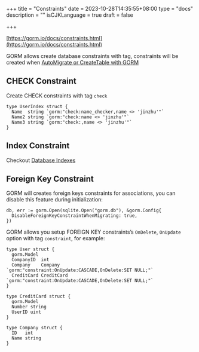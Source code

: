 +++
title = "Constraints"
date = 2023-10-28T14:35:55+08:00
type = "docs"
description = ""
isCJKLanguage = true
draft = false

+++

[https://gorm.io/docs/constraints.html](https://gorm.io/docs/constraints.html)

GORM allows create database constraints with tag, constraints will be created when [AutoMigrate or CreateTable with GORM](https://gorm.io/docs/migration.html)

## CHECK Constraint

Create CHECK constraints with tag `check`

```
type UserIndex struct {
  Name  string `gorm:"check:name_checker,name <> 'jinzhu'"`
  Name2 string `gorm:"check:name <> 'jinzhu'"`
  Name3 string `gorm:"check:,name <> 'jinzhu'"`
}
```

## Index Constraint

Checkout [Database Indexes](https://gorm.io/docs/indexes.html)

## Foreign Key Constraint

GORM will creates foreign keys constraints for associations, you can disable this feature during initialization:

```
db, err := gorm.Open(sqlite.Open("gorm.db"), &gorm.Config{
  DisableForeignKeyConstraintWhenMigrating: true,
})
```

GORM allows you setup FOREIGN KEY constraints’s `OnDelete`, `OnUpdate` option with tag `constraint`, for example:

```
type User struct {
  gorm.Model
  CompanyID  int
  Company    Company    `gorm:"constraint:OnUpdate:CASCADE,OnDelete:SET NULL;"`
  CreditCard CreditCard `gorm:"constraint:OnUpdate:CASCADE,OnDelete:SET NULL;"`
}

type CreditCard struct {
  gorm.Model
  Number string
  UserID uint
}

type Company struct {
  ID   int
  Name string
}
```